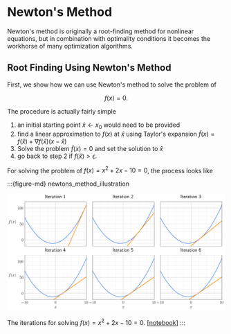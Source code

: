 # Newton's Method

Newton's method is originally a root-finding method for nonlinear equations, but in combination with optimality conditions it becomes the workhorse of many optimization algorithms.

## Root Finding Using Newton's Method

First, we show how we can use Newton's method to solve the problem of

$$
f(x) = 0.
$$

The procedure is actually fairly simple

1. an initial starting point $\hat{x} \leftarrow x_0$ would need to be provided
2. find a linear approximation to $f(x)$ at $\hat{x}$ using Taylor's expansion $\tilde{f}(x) = f(\hat{x}) + \nabla f(\hat{x})(x - \hat{x})$
3. Solve the problem $\tilde{f}(x) = 0$ and set the solution to $\hat{x}$
4. go back to step 2 if $f(\hat{x}) > \epsilon$.

For solving the problem of $f(x) = x^2 + 2x - 10 = 0$, the process looks like

:::{figure-md} newtons_method_illustration

<img src="../images/newtons_method_illustration.png" alt="newtons method illustration" class="bg-primary" width="800px">

The iterations for solving $f(x) = x^2 + 2x - 10 = 0$. [[notebook](../notebooks/NewtonsMethod.ipynb)]
:::
